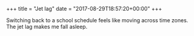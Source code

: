 +++
title = "Jet lag"
date = "2017-08-29T18:57:20+00:00"
+++

Switching back to a school schedule feels like moving across time zones. The jet lag makes me fall asleep.
			